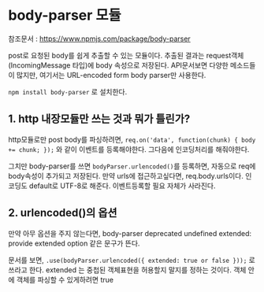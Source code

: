 # body-parser 모듈

참조문서 : https://www.npmjs.com/package/body-parser

post로 요청된 body를 쉽게 추출할 수 있는 모듈이다. 추출된 결과는 request객체(IncomingMessage 타입)에 body 속성으로 저장된다. API문서보면 다양한 메소드들이 많지만, 여기서는 URL-encoded form body parser만 사용한다.

`npm install body-parser` 로 설치한다.

## 1. http 내장모듈만 쓰는 것과 뭐가 틀린가?
http모듈로만 post body를 파싱하려면, `req.on('data', function(chunk) { body += chunk; });` 와 같이 이벤트를 등록해야한다. 그다음에 인코딩처리를 해줘야한다.

그치만 body-parser를 쓰면 `bodyParser.urlencoded()`를 등록하면, 자동으로 req에 body속성이 추가되고 저장된다. 만약 urls에 접근하고싶다면, req.body.urls이다. 인코딩도 default로 UTF-8로 해준다. 이벤트등록할 필요 자체가 사라진다.

## 2. urlencoded()의 옵션
만약 아무 옵션을 주지 않는다면, body-parser deprecated undefined extended: provide extended option 같은 문구가 뜬다.

문서를 보면, `.use(bodyParser.urlencoded({ extended: true or false }));` 로 쓰라고 한다. extended 는 중첩된 객체표현을 허용할지 말지를 정하는 것이다. 객체 안에 객체를 파싱할 수 있게하려면 true

